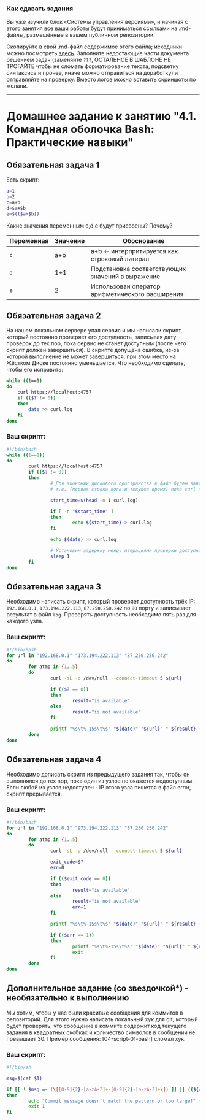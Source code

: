### Как сдавать задания

Вы уже изучили блок «Системы управления версиями», и начиная с этого занятия все ваши работы будут приниматься ссылками на .md-файлы, размещённые в вашем публичном репозитории.

Скопируйте в свой .md-файл содержимое этого файла; исходники можно посмотреть [здесь](https://raw.githubusercontent.com/netology-code/sysadm-homeworks/devsys10/04-script-01-bash/README.md). Заполните недостающие части документа решением задач (заменяйте `???`, ОСТАЛЬНОЕ В ШАБЛОНЕ НЕ ТРОГАЙТЕ чтобы не сломать форматирование текста, подсветку синтаксиса и прочее, иначе можно отправиться на доработку) и отправляйте на проверку. Вместо логов можно вставить скриншоты по желани.

---


# Домашнее задание к занятию "4.1. Командная оболочка Bash: Практические навыки"

## Обязательная задача 1

Есть скрипт:
```bash
a=1
b=2
c=a+b
d=$a+$b
e=$(($a+$b))
```

Какие значения переменным c,d,e будут присвоены? Почему?

| Переменная  | Значение | Обоснование                                      |
| ------------- |----------|--------------------------------------------------|
| `c`  | a+b      | a+b <- интерпритируется как строковый литерал    |
| `d`  | 1+1      | Подстановка соответствующих значений в выражение |
| `e`  | 2        | Использован оператор арифметического расширения  |


## Обязательная задача 2
На нашем локальном сервере упал сервис и мы написали скрипт, который постоянно проверяет его доступность, записывая дату проверок до тех пор, пока сервис не станет доступным (после чего скрипт должен завершиться). В скрипте допущена ошибка, из-за которой выполнение не может завершиться, при этом место на Жёстком Диске постоянно уменьшается. Что необходимо сделать, чтобы его исправить:
```bash
while ((1==1)
do
	curl https://localhost:4757
	if (($? != 0))
	then
		date >> curl.log
	fi
done
```

### Ваш скрипт:
```bash
#!/bin/bash
while ((1==1))
do
        curl https://localhost:4757
        if (($? != 0))
        then
                # Для экономии дискового пространства в файл будем записывать время начала проверки доступности и время окончания
                # т.е. (первая строка лога и текущее время) пока curl не завершится с нормальным exit code

                start_time=$(head -n 1 curl.log)

                if [ -n "$start_time" ]
                then
                        echo ${start_time} > curl.log
                fi

                echo $(date) >> curl.log

                # Установим задержку между итерациями проверки доступности в 1 сек
                sleep 1
        fi
done
```

## Обязательная задача 3
Необходимо написать скрипт, который проверяет доступность трёх IP: `192.168.0.1`, `173.194.222.113`, `87.250.250.242` по `80` порту и записывает результат в файл `log`. Проверять доступность необходимо пять раз для каждого узла.

### Ваш скрипт:
```bash
#!/bin/bash
for url in "192.168.0.1" "173.194.222.113" "87.250.250.242"
do
        for atmp in {1..5}
        do
                curl -sL -o /dev/null --connect-timeout 5 ${url}

                if (($? == 0))
                then
                        result="is available"
                else
                        result="is not available"
                fi

                printf "%s\t%-15s\t%s" "$(date)" "${url}" " ${result} (attempt ${atmp})"$'\n' >>log.txt
        done
done
```

## Обязательная задача 4
Необходимо дописать скрипт из предыдущего задания так, чтобы он выполнялся до тех пор, пока один из узлов не окажется недоступным. Если любой из узлов недоступен - IP этого узла пишется в файл error, скрипт прерывается.

### Ваш скрипт:
```bash
#!/bin/bash
for url in "192.168.0.1" "973.194.222.113" "87.250.250.242"
do
        for atmp in {1..5}
        do
                curl -sL -o /dev/null --connect-timeout 5 ${url}

                exit_code=$?
                err=0

                if (($exit_code == 0))
                then
                        result="is available"
                else
                        result="is not available"
                        err=1
                fi

                printf "%s\t%-15s\t%s" "$(date)" "${url}" " ${result} (attempt ${atmp})"$'\n' >> log.txt

                if (($err == 1))
                then
                        printf "%s\t%-15s\t%s" "$(date)" "${url}" " ${result} (attempt ${atmp})"$'\n' >> error.txt
                        exit
                fi
        done
done
```

## Дополнительное задание (со звездочкой*) - необязательно к выполнению

Мы хотим, чтобы у нас были красивые сообщения для коммитов в репозиторий. Для этого нужно написать локальный хук для git, который будет проверять, что сообщение в коммите содержит код текущего задания в квадратных скобках и количество символов в сообщении не превышает 30. Пример сообщения: \[04-script-01-bash\] сломал хук.

### Ваш скрипт:
```bash
#!/bin/sh

msg=$(cat $1)

if [[ ! $msg =~ (\[[0-9]{2}-[a-zA-Z]+-[0-9]{2}-[a-zA-Z]+\]) ]] || ((${#msg} > 30))
then
        echo "Commit message doesn't match the pattern or too large!" >&2
        exit 1
fi
```
